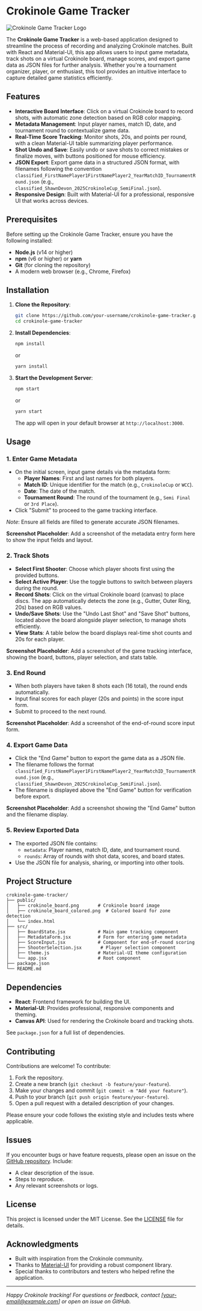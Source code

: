 # Crokinole Game Tracker

![Crokinole Game Tracker Logo](path/to/logo.png) <!-- Optional: Replace with your app's logo or banner -->

The **Crokinole Game Tracker** is a web-based application designed to streamline the process of recording and analyzing Crokinole matches. Built with React and Material-UI, this app allows users to input game metadata, track shots on a virtual Crokinole board, manage scores, and export game data as JSON files for further analysis. Whether you're a tournament organizer, player, or enthusiast, this tool provides an intuitive interface to capture detailed game statistics efficiently.

## Features

- **Interactive Board Interface**: Click on a virtual Crokinole board to record shots, with automatic zone detection based on RGB color mapping.
- **Metadata Management**: Input player names, match ID, date, and tournament round to contextualize game data.
- **Real-Time Score Tracking**: Monitor shots, 20s, and points per round, with a clean Material-UI table summarizing player performance.
- **Shot Undo and Save**: Easily undo or save shots to correct mistakes or finalize moves, with buttons positioned for mouse efficiency.
- **JSON Export**: Export game data in a structured JSON format, with filenames following the convention `classified_FirstNamePlayer1FirstNamePlayer2_YearMatchID_TournamentRound.json` (e.g., `classified_ShawnDevon_2025CrokinoleCup_SemiFinal.json`).
- **Responsive Design**: Built with Material-UI for a professional, responsive UI that works across devices.

## Prerequisites

Before setting up the Crokinole Game Tracker, ensure you have the following installed:

- **Node.js** (v14 or higher)
- **npm** (v6 or higher) or **yarn**
- **Git** (for cloning the repository)
- A modern web browser (e.g., Chrome, Firefox)

## Installation

1. **Clone the Repository**:
   ```bash
   git clone https://github.com/your-username/crokinole-game-tracker.git
   cd crokinole-game-tracker
   ```

2. **Install Dependencies**:
   ```bash
   npm install
   ```
   or
   ```bash
   yarn install
   ```

3. **Start the Development Server**:
   ```bash
   npm start
   ```
   or
   ```bash
   yarn start
   ```
   The app will open in your default browser at `http://localhost:3000`.

## Usage

### 1. Enter Game Metadata
- On the initial screen, input game details via the metadata form:
  - **Player Names**: First and last names for both players.
  - **Match ID**: Unique identifier for the match (e.g., `CrokinoleCup` or `WCC`).
  - **Date**: The date of the match.
  - **Tournament Round**: The round of the tournament (e.g., `Semi Final` or `3rd Place`).
- Click "Submit" to proceed to the game tracking interface.

*Note*: Ensure all fields are filled to generate accurate JSON filenames.

**Screenshot Placeholder**: Add a screenshot of the metadata entry form here to show the input fields and layout.

### 2. Track Shots
- **Select First Shooter**: Choose which player shoots first using the provided buttons.
- **Select Active Player**: Use the toggle buttons to switch between players during the round.
- **Record Shots**: Click on the virtual Crokinole board (canvas) to place discs. The app automatically detects the zone (e.g., Gutter, Outer Ring, 20s) based on RGB values.
- **Undo/Save Shots**: Use the "Undo Last Shot" and "Save Shot" buttons, located above the board alongside player selection, to manage shots efficiently.
- **View Stats**: A table below the board displays real-time shot counts and 20s for each player.

**Screenshot Placeholder**: Add a screenshot of the game tracking interface, showing the board, buttons, player selection, and stats table.

### 3. End Round
- When both players have taken 8 shots each (16 total), the round ends automatically.
- Input final scores for each player (20s and points) in the score input form.
- Submit to proceed to the next round.

**Screenshot Placeholder**: Add a screenshot of the end-of-round score input form.

### 4. Export Game Data
- Click the "End Game" button to export the game data as a JSON file.
- The filename follows the format `classified_FirstNamePlayer1FirstNamePlayer2_YearMatchID_TournamentRound.json` (e.g., `classified_ShawnDevon_2025CrokinoleCup_SemiFinal.json`).
- The filename is displayed above the "End Game" button for verification before export.

**Screenshot Placeholder**: Add a screenshot showing the "End Game" button and the filename display.

### 5. Review Exported Data
- The exported JSON file contains:
  - `metadata`: Player names, match ID, date, and tournament round.
  - `rounds`: Array of rounds with shot data, scores, and board states.
- Use the JSON file for analysis, sharing, or importing into other tools.

## Project Structure

```
crokinole-game-tracker/
├── public/
│   ├── crokinole_board.png       # Crokinole board image
│   ├── crokinole_board_colored.png  # Colored board for zone detection
│   └── index.html
├── src/
│   ├── BoardState.jsx            # Main game tracking component
│   ├── MetadataForm.jsx          # Form for entering game metadata
│   ├── ScoreInput.jsx            # Component for end-of-round scoring
│   ├── ShooterSelection.jsx       # Player selection component
│   ├── theme.js                  # Material-UI theme configuration
│   └── app.jsx                   # Root component
├── package.json
└── README.md
```

## Dependencies

- **React**: Frontend framework for building the UI.
- **Material-UI**: Provides professional, responsive components and theming.
- **Canvas API**: Used for rendering the Crokinole board and tracking shots.

See `package.json` for a full list of dependencies.

## Contributing

Contributions are welcome! To contribute:

1. Fork the repository.
2. Create a new branch (`git checkout -b feature/your-feature`).
3. Make your changes and commit (`git commit -m "Add your feature"`).
4. Push to your branch (`git push origin feature/your-feature`).
5. Open a pull request with a detailed description of your changes.

Please ensure your code follows the existing style and includes tests where applicable.

## Issues

If you encounter bugs or have feature requests, please open an issue on the [GitHub repository](https://github.com/your-username/crokinole-game-tracker/issues). Include:
- A clear description of the issue.
- Steps to reproduce.
- Any relevant screenshots or logs.

## License

This project is licensed under the MIT License. See the [LICENSE](LICENSE) file for details.

## Acknowledgments

- Built with inspiration from the Crokinole community.
- Thanks to [Material-UI](https://mui.com/) for providing a robust component library.
- Special thanks to contributors and testers who helped refine the application.

---

*Happy Crokinole tracking! For questions or feedback, contact [your-email@example.com] or open an issue on GitHub.*